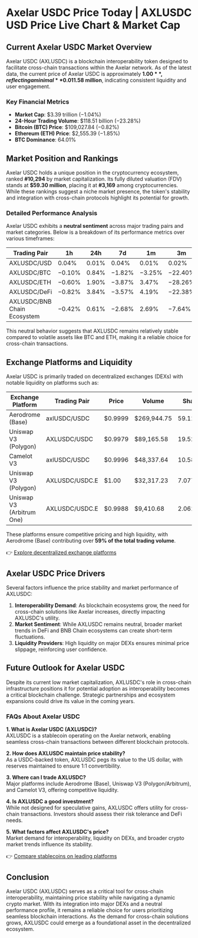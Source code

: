 # Axelar USDC Price Today | AXLUSDC USD Price Live Chart & Market Cap

## Current Axelar USDC Market Overview

Axelar USDC (AXLUSDC) is a blockchain interoperability token designed to facilitate cross-chain transactions within the Axelar network. As of the latest data, the current price of Axelar USDC is approximately **$1.00**, reflecting a minimal **0.01% increase** over the past 24 hours. This stablecoin maintains a strong market position with a 24-hour trading volume of **$1.58 million**, indicating consistent liquidity and user engagement.

### Key Financial Metrics

- **Market Cap**: $3.39 trillion (−1.04%)
- **24-Hour Trading Volume**: $118.51 billion (−23.28%)
- **Bitcoin (BTC) Price**: $109,027.84 (−0.82%)
- **Ethereum (ETH) Price**: $2,555.39 (−1.85%)
- **BTC Dominance**: 64.01%

## Market Position and Rankings

Axelar USDC holds a unique position in the cryptocurrency ecosystem, ranked **#10,294** by market capitalization. Its fully diluted valuation (FDV) stands at **$59.30 million**, placing it at **#3,169** among cryptocurrencies. While these rankings suggest a niche market presence, the token's stability and integration with cross-chain protocols highlight its potential for growth.

### Detailed Performance Analysis

Axelar USDC exhibits a **neutral sentiment** across major trading pairs and market categories. Below is a breakdown of its performance metrics over various timeframes:

| Trading Pair                     | 1h    | 24h   | 7d    | 1m    | 3m     | 1y     |
|----------------------------------|-------|-------|-------|-------|--------|--------|
| AXLUSDC/USD                      | 0.04% | 0.01% | 0.04% | 0.01% | 0.02%  | −0.48% |
| AXLUSDC/BTC                      | −0.10%| 0.84% | −1.82%| −3.25%| −22.40%| −47.74%|
| AXLUSDC/ETH                      | −0.60%| 1.90% | −3.87%| 3.47% | −28.26%| 22.58% |
| AXLUSDC/DeFi                     | −0.82%| 3.84% | −3.57%| 4.19% | −22.38%| −2.42% |
| AXLUSDC/BNB Chain Ecosystem      | −0.42%| 0.61% | −2.68%| 2.69% | −7.64% | −16.75%|

This neutral behavior suggests that AXLUSDC remains relatively stable compared to volatile assets like BTC and ETH, making it a reliable choice for cross-chain transactions.

## Exchange Platforms and Liquidity

Axelar USDC is primarily traded on decentralized exchanges (DEXs) with notable liquidity on platforms such as:

| Exchange Platform                | Trading Pair      | Price   | Volume       | Share    |
|----------------------------------|-------------------|---------|--------------|----------|
| Aerodrome (Base)                 | axlUSDC/USDC      | $0.9999 | $269,944.75  | 59.111%  |
| Uniswap V3 (Polygon)             | AXLUSDC/USDC      | $0.9979 | $89,165.58   | 19.525%  |
| Camelot V3                       | axlUSDC/USDC      | $0.9996 | $48,337.64   | 10.585%  |
| Uniswap V3 (Polygon)             | AXLUSDC/USDC.E    | $1.00   | $32,317.23   | 7.077%   |
| Uniswap V3 (Arbitrum One)        | AXLUSDC/USDC.E    | $0.9988 | $9,410.68    | 2.061%   |

These platforms ensure competitive pricing and high liquidity, with Aerodrome (Base) contributing over **59% of the total trading volume**.

👉 [Explore decentralized exchange platforms](https://bit.ly/okx-bonus)

## Axelar USDC Price Drivers

Several factors influence the price stability and market performance of AXLUSDC:

1. **Interoperability Demand**: As blockchain ecosystems grow, the need for cross-chain solutions like Axelar increases, directly impacting AXLUSDC's utility.
2. **Market Sentiment**: While AXLUSDC remains neutral, broader market trends in DeFi and BNB Chain ecosystems can create short-term fluctuations.
3. **Liquidity Providers**: High liquidity on major DEXs ensures minimal price slippage, reinforcing user confidence.

## Future Outlook for Axelar USDC

Despite its current low market capitalization, AXLUSDC's role in cross-chain infrastructure positions it for potential adoption as interoperability becomes a critical blockchain challenge. Strategic partnerships and ecosystem expansions could drive its value in the coming years.

### FAQs About Axelar USDC

**1. What is Axelar USDC (AXLUSDC)?**  
AXLUSDC is a stablecoin operating on the Axelar network, enabling seamless cross-chain transactions between different blockchain protocols.

**2. How does AXLUSDC maintain price stability?**  
As a USDC-backed token, AXLUSDC pegs its value to the US dollar, with reserves maintained to ensure 1:1 convertibility.

**3. Where can I trade AXLUSDC?**  
Major platforms include Aerodrome (Base), Uniswap V3 (Polygon/Arbitrum), and Camelot V3, offering competitive liquidity.

**4. Is AXLUSDC a good investment?**  
While not designed for speculative gains, AXLUSDC offers utility for cross-chain transactions. Investors should assess their risk tolerance and DeFi needs.

**5. What factors affect AXLUSDC's price?**  
Market demand for interoperability, liquidity on DEXs, and broader crypto market trends influence its stability.

👉 [Compare stablecoins on leading platforms](https://bit.ly/okx-bonus)

## Conclusion

Axelar USDC (AXLUSDC) serves as a critical tool for cross-chain interoperability, maintaining price stability while navigating a dynamic crypto market. With its integration into major DEXs and a neutral performance profile, it remains a reliable choice for users prioritizing seamless blockchain interactions. As the demand for cross-chain solutions grows, AXLUSDC could emerge as a foundational asset in the decentralized ecosystem.
